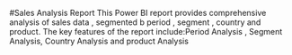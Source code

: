 #Sales Analysis Report
This Power BI report provides comprehensive analysis of sales data , segmented b period , segment , country and product. The key features of the report include:Period Analysis , Segment Analysis, Country Analysis and product Analysis

